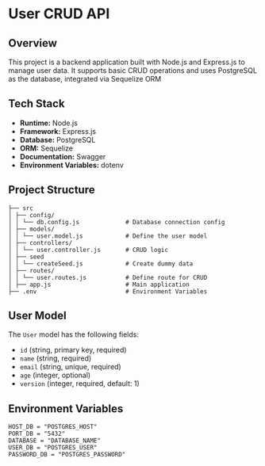 # User CRUD API

## Overview

This project is a backend application built with Node.js and Express.js to manage user data. It supports basic CRUD operations and uses PostgreSQL as the database, integrated via Sequelize ORM

## Tech Stack

- **Runtime:** Node.js
- **Framework:** Express.js
- **Database:** PostgreSQL
- **ORM:** Sequelize
- **Documentation:** Swagger
- **Environment Variables:** dotenv

## Project Structure

```
├── src
│ ├── config/
│ │ └── db.config.js             # Database connection config
│ ├── models/
│ │ └── user.model.js            # Define the user model
│ ├── controllers/
│ │ └── user.controller.js       # CRUD logic
│ ├── seed
│ │ └── createSeed.js            # Create dummy data
│ ├── routes/
│ │ └── user.routes.js           # Define route for CRUD
│ ├── app.js                     # Main application
├── .env                         # Environment Variables
```

## User Model

The `User` model has the following fields:

- `id` (string, primary key, required)
- `name` (string, required)
- `email` (string, unique, required)
- `age` (integer, optional)
- `version` (integer, required, default: 1)

## Environment Variables

```plaintext
HOST_DB = "POSTGRES_HOST"
PORT_DB = "5432"
DATABASE = "DATABASE_NAME"
USER_DB = "POSTGRES_USER"
PASSWORD_DB = "POSTGRES_PASSWORD"
```
